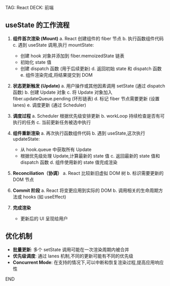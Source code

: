TAG: React
DECK: 前端
## useState 的工作流程

1. **组件首次渲染 (Mount)** 
	a. React 创建组件的 fiber 节点 
	b. 执行函数组件代码 
	c. 遇到 useState 调用,执行 mountState:
    - 创建 hook 对象并添加到 fiber.memoizedState 链表
    - 初始化 state 值
    - 创建 dispatch 函数 (用于后续更新) d. 返回初始 state 和 dispatch 函数 e. 组件渲染完成,将结果提交到 DOM

2. **状态更新触发 (Update)** 
	a. 用户操作或其他因素调用 setState (通过 dispatch 函数) 
	b. 创建 Update 对象 
	c. 将 Update 对象加入 fiber.updateQueue.pending (环形链表) 
	d. 标记 fiber 节点需要更新 (设置 lanes) e. 调度更新 (通过 Scheduler)
	
3. **调度过程** 
	a. Scheduler 根据优先级安排更新 
	b. workLoop 持续检查是否有可执行的任务 
	c. 当前更新任务被选中执行
	
4. **组件重新渲染** 
	 a. 再次执行函数组件代码 
	 b. 遇到 useState,这次执行 updateState:
    - 从 hook.queue 中获取所有 Update
    - 根据优先级处理 Update,计算最新的 state 值 
	 c. 返回最新的 state 值和 dispatch 函数 
	 d. 组件使用新的 state 值完成渲染
	 
5. **Reconciliation（协调）** 
	a. React 比较新旧虚拟 DOM 树 
	b. 标识需要更新的 DOM 节点
	
6. **Commit 阶段** 
	a. React 将变更应用到实际的 DOM 
	b. 调用相关的生命周期方法或 hooks (如 useEffect)
	
7. **完成渲染**
    - 更新后的 UI 呈现给用户

## 优化机制

- **批量更新**: 多个 setState 调用可能在一次渲染周期内被合并
- **优先级调度**: 通过 lanes 机制,不同的更新可能有不同的优先级
- **Concurrent Mode**: 在支持的情况下,可以中断和恢复渲染过程,提高应用响应性

END
<!--ID: 1723557816941-->

